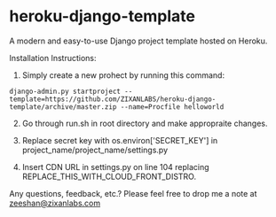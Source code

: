 # heroku-django-template
A modern and easy-to-use Django project template hosted on Heroku.

Installation Instructions:

1) Simply create a new prohect by running this command:
```shell
django-admin.py startproject --template=https://github.com/ZIXANLABS/heroku-django-template/archive/master.zip --name=Procfile helloworld
```
2) Go through run.sh in root directory and make appropraite changes.

3) Replace secret key with os.environ['SECRET_KEY'] in project_name/project_name/settings.py

4) Insert CDN URL in settings.py on line 104 replacing REPLACE_THIS_WITH_CLOUD_FRONT_DISTRO.

Any questions, feedback, etc.? Please feel free to drop me a note at zeeshan@zixanlabs.com
